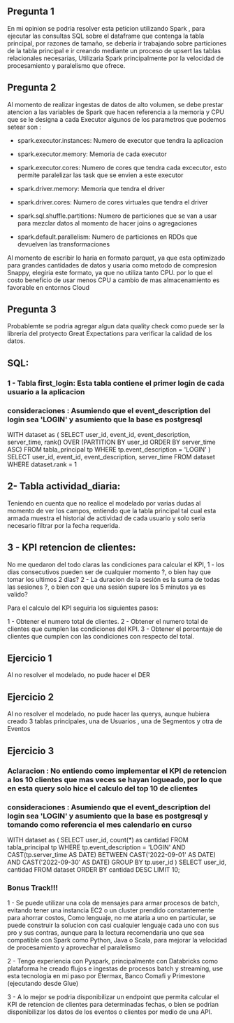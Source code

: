 
## Pregunta 1

En mi opinion se podria resolver esta peticion utilizando Spark , para ejecutar las consultas SQL sobre el dataframe que contenga la tabla principal,
por razones de tamaño, se deberia ir trabajando sobre particiones de la tabla principal e ir creando mediante un proceso de upsert las tablas relacionales necesarias,
Utilizaria Spark principalmente por la velocidad de procesamiento y paralelismo que ofrece.

## Pregunta 2

Al momento de realizar ingestas de datos de alto volumen, se debe prestar atencion a las variables de Spark que hacen referencia 
a la memoria y CPU que se le designa a cada Executor algunos de los parametros que podemos setear son :

- spark.executor.instances: Numero de executor que tendra la aplicacion

- spark.executor.memory: Memoria de cada executor

- spark.executor.cores: Numero de cores que tendra cada excecutor, esto permite paralelizar las task que se envien a este executor

- spark.driver.memory: Memoria que tendra el driver

- spark.driver.cores: Numero de cores virtuales que tendra el driver

- spark.sql.shuffle.partitions: Numero de particiones que se van a usar para mezclar datos al momento de hacer joins o agregaciones

- spark.default.parallelism:  Numero de particiones en RDDs que devuelven las transformaciones 
 

Al momento de escribir lo haria en formato parquet, ya que esta optimizado para grandes cantidades de datos y usaria como metodo de compresion Snappy,
elegiria este formato, ya que no utiliza tanto CPU.
por lo que el costo beneficio de  usar menos CPU a cambio de mas almacenamiento es favorable en entornos Cloud


## Pregunta 3

Probablemte se podria agregar algun data quality check como puede ser la libreria del protyecto Great Expectations para verificar la calidad de los datos.


## SQL:

### 1 - Tabla first_login: Esta tabla contiene el primer login de cada usuario a la aplicacion

### consideraciones : Asumiendo que el event_description del login sea 'LOGIN' y asumiento que la base es postgresql

WITH dataset as (
SELECT
    user_id,
    event_id,
    event_description,
    server_time,
    rank() OVER (PARTITION BY user_id ORDER BY server_time ASC)
FROM tabla_principal tp 
WHERE tp.event_description = 'LOGIN'
)
SELECT 
    user_id,
    event_id,
    event_description,
    server_time
FROM dataset
WHERE dataset.rank = 1


## 2- Tabla actividad_diaria:

Teniendo en cuenta que no realice el modelado por varias dudas al momento de ver los campos, entiendo que la tabla principal tal cual esta armada muestra el historial de actividad de cada usuario y solo seria necesario filtrar por la fecha requerida.

## 3 - KPI retencion de clientes:

No me quedaron del todo claras las condiciones para calcular el KPI,
1 - los dias consecutivos pueden ser de cualquier momento ?, o bien hay que tomar los ultimos 2 dias?
2 - La duracion de la sesión es la suma de todas las sesiones ?, o bien con que una sesión supere los 5 minutos ya es valido?

Para el calculo del KPI seguiria los siguientes pasos:

1 - Obtener el numero total de clientes.
2 - Obtener el numero total de clientes que cumplen las condiciones del KPI.
3 - Obtener el porcentaje de clientes que cumplen con las condiciones con respecto del total.

## Ejercicio 1

Al no resolver el modelado, no pude hacer el DER


## Ejercicio 2

Al no resolver el modelado, no pude hacer las querys,
aunque hubiera creado 3 tablas principales, una de Usuarios , una de Segmentos y otra de Eventos


## Ejercicio 3

### Aclaracion : No entiendo como implementar el KPI de retencion a los 10 clientes que mas veces se hayan logueado, por lo que en esta query solo hice el calculo del top 10 de clientes
### consideraciones : Asumiendo que el event_description del login sea 'LOGIN' y asumiento que la base es postgresql y tomando como referencia el mes calendario en curso

WITH dataset as (
SELECT
    user_id,
    count(*) as cantidad
FROM tabla_principal tp 
WHERE tp.event_description = 'LOGIN' 
AND CAST(tp.server_time AS DATE) BETWEEN CAST('2022-09-01' AS DATE)  AND CAST('2022-09-30' AS DATE)
GROUP BY
tp.user_id
)
SELECT 
    user_id,
    cantidad
FROM dataset
ORDER BY cantidad DESC
LIMIT 10;


### Bonus Track!!!
1 - Se puede utilizar una cola de mensajes para armar procesos de batch, evitando tener una instancia EC2 o un cluster prendido constantemente para ahorrar costos,
    Como lenguaje, no me ataria a uno en particular, se puede construir la solucion con casi cualquier lenguaje cada uno con sus pro y sus contras, aunque para la lectura recomendaria uno que sea compatible con Spark como Python, Java o Scala,  para mejorar la velocidad de procesamiento y aprovechar el paralelismo

2 - Tengo experiencia con Pyspark, principalmente con Databricks como plataforma he creado flujos e ingestas de procesos batch y streaming,
    use esta tecnologia en mi paso por  Etermax, Banco Comafi y Primestone (ejecutando desde Glue)

3 - A lo mejor se podria disponibilizar un endpoint que permita calcular el KPI de retencion de clientes para determinadas fechas,
    o bien se podrian disponibilizar los datos de los eventos o clientes por medio de una API.